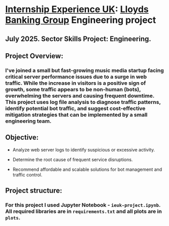 # [Internship Experience UK](https://www.brightnetwork.co.uk/internship-experience-uk/): [Lloyds Banking Group](https://www.lloydsbankinggroup.com/) Engineering project
## July 2025. Sector Skills Project: Engineering.

## Project Overview:
### I've joined a small but fast-growing music media startup facing critical server performance issues due to a surge in web traffic. While the increase in visitors is a positive sign of growth, some traffic appears to be non-human (bots), overwhelming the servers and causing frequent downtime. This project uses log file analysis to diagnose traffic patterns, identify potential bot traffic, and suggest cost-effective mitigation strategies that can be implemented by a small engineering team.

## Objective:
* Analyze web server logs to identify suspicious or excessive activity.

* Determine the root cause of frequent service disruptions.

* Recommend affordable and scalable solutions for bot management and traffic control.

## Project structure:
### For this project I used Jupyter Notebook - `ieuk-project.ipynb`. All required libraries are in `requirements.txt` and all plots are in `plots`.
